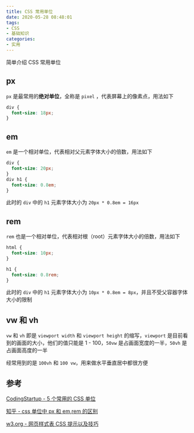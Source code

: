 ```yaml
---
title: CSS 常用单位
date: 2020-05-28 08:48:01
tags:
- CSS
- 基础知识
categories:
- 实用
---
```


简单介绍 CSS 常用单位
<!--more-->

## px

`px` 是最常用的**绝对单位**，全称是 `pixel` ，代表屏幕上的像素点，用法如下

```css
div {
  font-size: 18px;
}
```

## em

`em` 是一个相对单位，代表相对父元素字体大小的倍数，用法如下

```css
div {
  font-size: 20px;
}
div h1 {
  font-size: 0.8em;
}
```

此时的 `div` 中的 `h1` 元素字体大小为 `20px * 0.8em = 16px`

## rem

`rem` 也是一个相对单位，代表相对根（root）元素字体大小的倍数，用法如下

```css
html {
  font-size: 10px;
}

h1 {
  font-size: 0.8rem;
}
```

此时的 `div` 中的 `h1` 元素字体大小为 `10px * 0.8em = 8px`，并且不受父容器字体大小的限制

## vw 和 vh

`vw` 和 `vh` 即是 `viewport width` 和 `viewport height` 的缩写，`viewport` 是目前看到的画面的大小，他们的值只能是 1 - 100，`50vw` 是占画面宽度的一半，`50vh` 是占画面高度的一半

经常用到的是 `100vh` 和 `100 vw`，用来做水平垂直居中都很方便

## 参考

[CodingStartup - 5 个常用的 CSS 单位](https://www.bilibili.com/video/BV1d441167e9)

[知乎 - css 单位中 px 和 em,rem 的区别](https://zhuanlan.zhihu.com/p/28915418)

[w3.org - 网页样式表 CSS 提示以及技巧](https://www.w3.org/Style/Examples/007/units.zh_CN.html)
